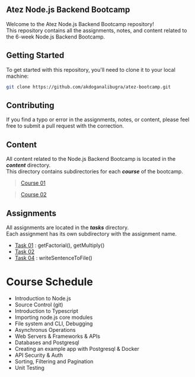 ## Atez Node.js Backend Bootcamp
Welcome to the Atez Node.js Backend Bootcamp repository!  
This repository contains all the assignments, notes, and content related to the 6-week Node.js Backend Bootcamp.

## Getting Started
To get started with this repository, you'll need to clone it to your local machine:
```bash
git clone https://github.com/akdoganalibugra/atez-bootcamp.git
```

## Contributing
If you find a typo or error in the assignments, notes, or content, please feel free to submit a pull request with the correction.

## Content
All content related to the Node.js Backend Bootcamp is located in the ___content___ directory.   
This directory contains subdirectories for each ___course___ of the bootcamp.

> [Course 01](https://github.com/akdoganalibugra/atez-bootcamp/tree/main/course01) 

> [Course 02](https://github.com/akdoganalibugra/atez-bootcamp)

## Assignments
All assignments are located in the ___tasks___ directory.  
Each assignment has its own subdirectory with the assignment name.

- [Task 01](https://github.com/akdoganalibugra/atez-bootcamp/blob/main/course01/task) : getFactorial(), getMultiply()
- [Task 02](https://github.com/akdoganalibugra/atez-bootcamp/blob/main/course01/task)
- [Task 04](https://github.com/akdoganalibugra/atez-bootcamp/blob/main/course04/task) : writeSentenceToFile() 

# Course Schedule
- Introduction to Node.js 
- Source Control (git)
- Introduction to Typescript
- Importing node.js core modules
- File system and CLI, Debugging
- Asynchronus Operations
- Web Servers & Frameworks & APIs
- Databases and Postgresql
- Creating an example app with Postgresql & Docker
- API Security & Auth
- Sorting, Filtering and Pagination
- Unit Testing